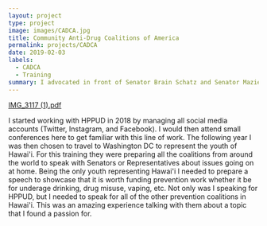 ```yaml
---
layout: project
type: project
image: images/CADCA.jpg
title: Community Anti-Drug Coalitions of America
permalink: projects/CADCA
date: 2019-02-03
labels:
  - CADCA
  - Training
summary: I advocated in front of Senator Brain Schatz and Senator Mazie Hirono to fund prevention work.
---
```


[IMG_3117 (1).pdf](https://github.com/kristihchinen/kristihchinen.github.io/files/7102912/IMG_3117.1.pdf)


I started working with HPPUD in 2018 by managing all social media accounts (Twitter, Instagram, and Facebook). I would then attend small conferences here to get familiar with this line of work. The following year I was then chosen to travel to Washington DC to represent the youth of Hawai'i. For this training they were preparing all the coalitions from around the world to speak with Senators or Representatives about issues going on at home. Being the only youth representing Hawai'i I needed to prepare a speech to showcase that it is worth funding prevention work whether it be for underage drinking, drug misuse, vaping, etc. Not only was I speaking for HPPUD, but I needed to speak for all of the other prevention coalitions in Hawai'i. This was an amazing experience talking with them about a topic that I found a passion for. 
